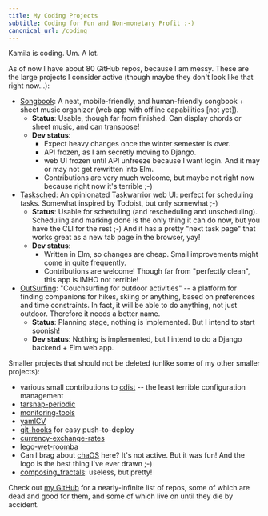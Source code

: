 ```yaml
---
title: My Coding Projects
subtitle: Coding for Fun and Non-monetary Profit :-)
canonical_url: /coding
---
```



Kamila is coding. Um. A lot.

As of now I have about 80 GitHub repos, because I am messy. These are the large projects I consider active (though maybe they don't look like that right now...):

- [Songbook](https://github.com/AnotherKamila/songbook-web): A neat, mobile-friendly, and human-friendly songbook + sheet music organizer (web app with offline capabilities [not yet]).
    - **Status**: Usable, though far from finished. Can display chords or sheet music, and can transpose!
    - **Dev status**:
        - Expect heavy changes once the winter semester is over.
        - API frozen, as I am secretly moving to Django.
        - web UI frozen until API unfreeze because I want login. And it may or may not get rewritten into Elm.
        - Contributions are very much welcome, but maybe not right now because right now it's terrible ;-)
- [Tasksched](https://github.com/AnotherKamila/tasksched): An opinionated Taskwarrior web UI: perfect for scheduling tasks. Somewhat inspired by Todoist, but only somewhat ;-)
    - **Status**: Usable for scheduling (and rescheduling and unscheduling). Scheduling and marking done is the only thing it can do now, but you have the CLI for the rest ;-) And it has a pretty "next task page" that works great as a new tab page in the browser, yay!
    - **Dev status**:
        - Written in Elm, so changes are cheap. Small improvements might come in quite frequently.
        - Contributions are welcome! Though far from "perfectly clean", this app is IMHO not terrible!
- [OutSurfing](https://github.com/AnotherKamila/outsurfing): "Couchsurfing for outdoor activities" -- a platform for finding companions for hikes, skiing or anything, based on preferences and time constraints. In fact, it will be able to do anything, not just outdoor. Therefore it needs a better name.
    - **Status**: Planning stage, nothing is implemented. But I intend to start soonish!
    - **Dev status**: Nothing is implemented, but I intend to do a Django backend + Elm web app.

Smaller projects that should not be deleted (unlike some of my other smaller projects):

- various small contributions to [cdist](https://www.nico.schottelius.org/software/cdist/) -- the least terrible configuration management
- [tarsnap-periodic](https://github.com/AnotherKamila/tarsnap-periodic)
- [monitoring-tools](https://github.com/AnotherKamila/monitoring-tools)
- [yamlCV](https://github.com/AnotherKamila/yamlCV)
- [git-hooks](https://github.com/AnotherKamila/git-hooks) for easy push-to-deploy
- [currency-exchange-rates](https://github.com/AnotherKamila/currency-exchange-rates)
- [lego-wet-roomba](https://github.com/AnotherKamila/lego-wet-roomba)
- Can I brag about [chaOS](https://github.com/AnotherKamila/chaOS) here? It's not active. But it was fun! And the logo is the best thing I've ever drawn ;-)
- [composing_fractals](https://github.com/AnotherKamila/composing_fractals): useless, but pretty!

Check out [my GitHub](https://github.com/anotherkamila/) for a nearly-infinite list of repos, some of which are dead and good for them, and some of which live on until they die by accident.
